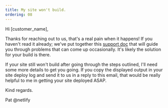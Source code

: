 ```yaml
---
title: My site won't build.
ordering: 08
---
```


Hi [customer_name],

Thanks for reaching out to us, that's a real pain when it happens! If you haven't read it already; we've put together this [support doc](https://www.netlify.com/docs/build-gotchas/) that will guide you through problems that can come up occasionally. It's likely the solution for your build is there.

If your site still won't build after going through the steps outlined, I'll need some more details to get you going. If you copy the displayed output in your site deploy log and send it to us in a reply to this email, that would be really helpful to me in getting your site deployed ASAP.

Kind regards.

Pat @netlify
